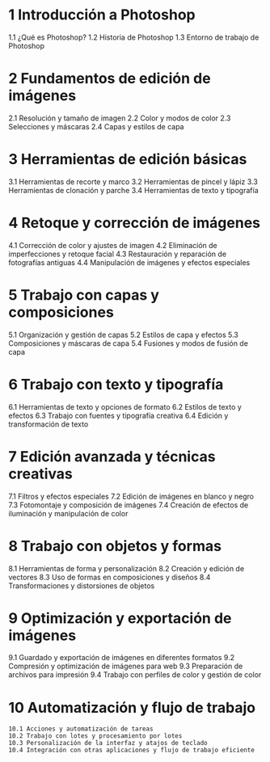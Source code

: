 # 1 Introducción a Photoshop
   1.1 ¿Qué es Photoshop?
   1.2 Historia de Photoshop
   1.3 Entorno de trabajo de Photoshop

# 2 Fundamentos de edición de imágenes
   2.1 Resolución y tamaño de imagen
   2.2 Color y modos de color
   2.3 Selecciones y máscaras
   2.4 Capas y estilos de capa

# 3 Herramientas de edición básicas
   3.1 Herramientas de recorte y marco
   3.2 Herramientas de pincel y lápiz
   3.3 Herramientas de clonación y parche
   3.4 Herramientas de texto y tipografía

# 4 Retoque y corrección de imágenes
   4.1 Corrección de color y ajustes de imagen
   4.2 Eliminación de imperfecciones y retoque facial
   4.3 Restauración y reparación de fotografías antiguas
   4.4 Manipulación de imágenes y efectos especiales

# 5 Trabajo con capas y composiciones
   5.1 Organización y gestión de capas
   5.2 Estilos de capa y efectos
   5.3 Composiciones y máscaras de capa
   5.4 Fusiones y modos de fusión de capa

# 6 Trabajo con texto y tipografía
   6.1 Herramientas de texto y opciones de formato
   6.2 Estilos de texto y efectos
   6.3 Trabajo con fuentes y tipografía creativa
   6.4 Edición y transformación de texto

# 7 Edición avanzada y técnicas creativas
   7.1 Filtros y efectos especiales
   7.2 Edición de imágenes en blanco y negro
   7.3 Fotomontaje y composición de imágenes
   7.4 Creación de efectos de iluminación y manipulación de color

# 8 Trabajo con objetos y formas
   8.1 Herramientas de forma y personalización
   8.2 Creación y edición de vectores
   8.3 Uso de formas en composiciones y diseños
   8.4 Transformaciones y distorsiones de objetos

# 9 Optimización y exportación de imágenes
   9.1 Guardado y exportación de imágenes en diferentes formatos
   9.2 Compresión y optimización de imágenes para web
   9.3 Preparación de archivos para impresión
   9.4 Trabajo con perfiles de color y gestión de color

# 10 Automatización y flujo de trabajo
    10.1 Acciones y automatización de tareas
    10.2 Trabajo con lotes y procesamiento por lotes
    10.3 Personalización de la interfaz y atajos de teclado
    10.4 Integración con otras aplicaciones y flujo de trabajo eficiente
